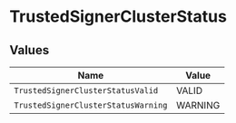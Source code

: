 # TrustedSignerClusterStatus


## Values

| Name                                | Value                               |
| ----------------------------------- | ----------------------------------- |
| `TrustedSignerClusterStatusValid`   | VALID                               |
| `TrustedSignerClusterStatusWarning` | WARNING                             |